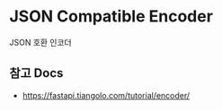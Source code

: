 # JSON Compatible Encoder

JSON 호환 인코더


## 참고 Docs

- https://fastapi.tiangolo.com/tutorial/encoder/
